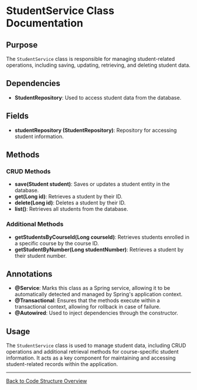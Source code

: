 # StudentService Class Documentation

## Purpose

The `StudentService` class is responsible for managing student-related operations, including saving, updating, retrieving, and deleting student data.

## Dependencies

- **StudentRepository**: Used to access student data from the database.

## Fields

- **studentRepository (StudentRepository)**: Repository for accessing student information.

## Methods

### CRUD Methods

- **save(Student student)**: Saves or updates a student entity in the database.
- **get(Long id)**: Retrieves a student by their ID.
- **delete(Long id)**: Deletes a student by their ID.
- **list()**: Retrieves all students from the database.

### Additional Methods

- **getStudentsByCourseId(Long courseId)**: Retrieves students enrolled in a specific course by the course ID.
- **getStudentByNumber(Long studentNumber)**: Retrieves a student by their student number.

## Annotations

- **@Service**: Marks this class as a Spring service, allowing it to be automatically detected and managed by Spring's application context.
- **@Transactional**: Ensures that the methods execute within a transactional context, allowing for rollback in case of failure.
- **@Autowired**: Used to inject dependencies through the constructor.

## Usage

The `StudentService` class is used to manage student data, including CRUD operations and additional retrieval methods for course-specific student information. It acts as a key component for maintaining and accessing student-related records within the application.

---

[Back to Code Structure Overview](../../code-structure/code-structure.md)